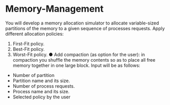 # Memory-Management
You will develop a memory allocation simulator to allocate
variable-sized partitions of the memory to a given sequence of
processes requests. Apply different allocation policies:
1. First-Fit policy.
2. Best-Fit policy.
3. Worst-Fit policy.
● Add compaction (as option for the user): in compaction you shuffle
the memory contents so as to place all free memory together in one
large block.
Input will be as follows:
- Number of partition
- Partition name and its size.
- Number of process requests.
- Process name and its size.
- Selected policy by the user
